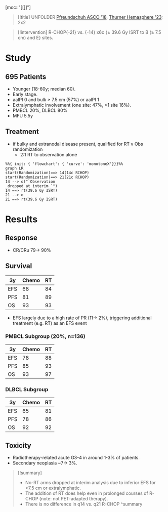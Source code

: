 [moc::"[[]]"]
>[!title]
> UNFOLDER [Pfreundschuh ASCO '18](https://ascopubs.org/doi/10.1200/JCO.2018.36.15_suppl.7574), [Thurner Hemasphere '23](https://pubmed.ncbi.nlm.nih.gov/37427146/): 2x2

>[!intervention]
> R-CHOP{-21} vs. {-14} x6c {± 39.6 Gy ISRT to B (≥ 7.5 cm) and E} sites.

# Study
## 695 Patients
- Younger (18-60y; median 60).
- Early stage.
- aaIPI 0 and bulk ≥ 7.5 cm (57%) or aaIPI 1
- Extralymphatic involvement (one site: 47%, >1 site 16%).
- PMBCL 20%, DLBCL 80%
- MFU 5.5y

## Treatment
- if bulky and extranodal disease present, qualified for RT v Obs randomization
	- 2:1 RT to observation alone
```mermaid
%%{ init: { 'flowchart': { 'curve': 'monotoneX'}}}%%
graph LR
start(Randomization)==> 14(14c RCHOP)
start(Randomization)==> 21(21c RCHOP)
14 --> o("`Observation
_dropped at interim_`")
14 ==> rt(39.6 Gy ISRT)
21 --> o
21 ==> rt(39.6 Gy ISRT)
```

# Results
## Response
- CR/CRu 79→ 90% 

## Survival
| 3y  | Chemo | RT  |
| --- | ----- | --- |
| EFS | 68    | 84  |
| PFS | 81    | 89  |
| OS  | 93    | 93  |
- EFS largely due to a high rate of PR (11→ 2%), triggering additional treatment (e.g. RT) as an EFS event

### PMBCL Subgroup (20%, n=136)
| 3y  | Chemo | RT  |
| --- | ----- | --- |
| EFS | 78    | 88  |
| PFS | 85    | 93  |
| OS  | 93    | 97  |

### DLBCL Subgroup
| 3y  | Chemo | RT  |
| --- | ----- | --- |
| EFS | 65    | 81  |
| PFS | 78    | 86  |
| OS  | 92    | 92  |

## Toxicity
- Radiotherapy-related acute G3-4 in around 1-3% of patients. 
- Secondary neoplasia ~7→ 3%.

>[!summary]
>- No-RT arms dropped at interim analysis due to inferior EFS for >7.5 cm or extralymphatic.
>- The addition of RT does help even in prolonged courses of R-CHOP (note: not PET-adapted therapy).
>- There is no difference in q14 vs. q21 R-CHOP
>^summary
